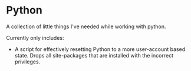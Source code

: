 # Python

A collection of little things I've needed while working with python. 

Currently only includes:

- A script for effectively resetting Python to a more user-account based state. Drops all site-packages that are installed with the incorrect privileges.
